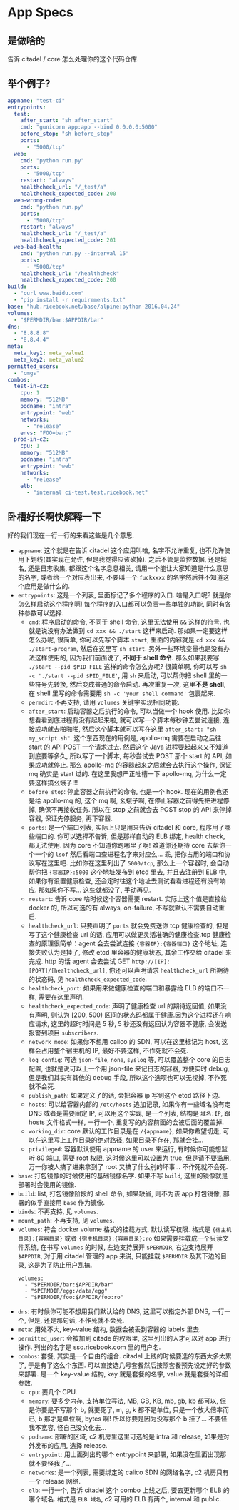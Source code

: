 App Specs
=========

## 是做啥的

告诉 citadel / core 怎么处理你的这个代码仓库.

## 举个例子?

```yaml
appname: "test-ci"
entrypoints:
  test:
    after_start: "sh after_start"
    cmd: "gunicorn app:app --bind 0.0.0.0:5000"
    before_stop: "sh before_stop"
    ports:
      - "5000/tcp"
  web:
    cmd: "python run.py"
    ports:
      - "5000/tcp"
    restart: "always"
    healthcheck_url: "/_test/a"
    healthcheck_expected_code: 200
  web-wrong-code:
    cmd: "python run.py"
    ports:
      - "5000/tcp"
    restart: "always"
    healthcheck_url: "/_test/a"
    healthcheck_expected_code: 201
  web-bad-health:
    cmd: "python run.py --interval 15"
    ports:
      - "5000/tcp"
    healthcheck_url: "/healthcheck"
    healthcheck_expected_code: 200
build:
  - "curl www.baidu.com"
  - "pip install -r requirements.txt"
base: "hub.ricebook.net/base/alpine:python-2016.04.24"
volumes:
  - "$PERMDIR/bar:$APPDIR/bar"
dns:
  - "8.8.8.8"
  - "8.8.4.4"
meta:
  meta_key1: meta_value1
  meta_key2: meta_value2
permitted_users:
  - "cmgs"
combos:
  test-in-c2:
    cpu: 1
    memory: "512MB"
    podname: "intra"
    entrypoint: "web"
    networks:
      - "release"
    envs: "FOO=bar;"
  prod-in-c2:
    cpu: 1
    memory: "512MB"
    podname: "intra"
    entrypoint: "web"
    networks:
      - "release"
    elb:
      - "internal ci-test.test.ricebook.net"
```

## 卧槽好长啊快解释一下
好的我们现在一行一行的来看这些是几个意思.

* `appname`: 这个就是在告诉 citadel 这个应用叫啥, 名字不允许重复, 也不允许使用下划线(其实现在允许, 但是我觉得应该砍掉). 之后不管是监控数据, 还是域名, 还是日志收集, 都跟这个名字息息相关, 请用一个能让大家知道是什么意思的名字, 或者给一个对应表出来, 不要叫一个 `fuckxxxx` 的名字然后并不知道这个应用是做什么的.
* `entrypoints`: 这是一个列表, 里面标记了多个程序的入口. 啥是入口呢? 就是你怎么样启动这个程序啊! 每个程序的入口都可以负责一些单独的功能, 同时有各种参数可以选择.
	* `cmd`: 程序启动的命令, 不同于 shell 命令, 这里无法使用 `&&` 这样的符号. 也就是说没有办法做到 `cd xxx && ./start` 这样来启动. 那如果一定要这样怎么办呢, 很简单, 你可以先写个脚本 `start`, 里面的内容就是 `cd xxx && ./start-program`, 然后在这里写 `sh start`. 另外一些环境变量也是没有办法这样使用的, 因为我们前面说了, **不同于 shell 命令**. 那么如果我要写 `./start --pid $PID_FILE` 这样的命令怎么办呢? 很简单啊, 你可以写 `sh -c './start --pid $PID_FILE'`, 用 `sh` 来启动, 可以帮你把 shell 里的一些符号先转换, 然后变成普通的命令启动. 再次重复一次, 这里**不是 shell**, 在 shell 里写的命令需要用 `sh -c 'your shell command'` 包裹起来.
	* `permdir`: 不再支持, 请用 `volumes` 关键字实现相同功能.
	* `after_start`: 启动容器之后执行的命令, 可以当做一个 hook 使用. 比如你想看看到底进程有没有起起来啦, 就可以写一个脚本每秒钟去尝试连接, 连接成功就去啪啪啪, 然后这个脚本就可以写在这里 `after_start: "sh my_script.sh"`. 这个东西现在的用例是, apollo-mq 需要在启动之后往 start 的 API POST 一个请求过去. 然后这个 Java 进程要起起来又不知道到底要等多久, 所以写了一个脚本, 每秒尝试去 POST 那个 start 的 API, 如果成功就停止. 那么 apollo-mq 的容器起来之后就会去执行这个操作, 保证 mq 确实是 start 过的. 在这里我想严正吐槽一下 apollo-mq, 为什么一定要这样搞幺蛾子!!!
	* `before_stop`: 停止容器之前执行的命令, 也是一个 hook. 现在的用例也还是给 apollo-mq 的, 这个 mq 啊, 幺蛾子啊, 在停止容器之前得先把进程停掉, 确保不再接收任务. 所以在 stop 之前就会去 POST stop 的 API 来停掉容器, 保证先停服务, 再下容器.
	* `ports`: 是一个端口列表, 实际上只是用来告诉 citadel 和 core, 程序用了哪些端口的. 你可以选择不告诉, 但是那样自动的 ELB 绑定, health check, 都无法使用. 因为 core 不知道你跑哪里了啊! 难道你还期待 core 去帮你一个一个的 `lsof` 然后看端口查进程名字来对应么... 乖, 把你占用的端口和协议写在这里吧. 比如你在这里列出了 `5000/tcp`, 那么上一个容器时, 会自动帮你把 `{容器IP}:5000` 这个地址发布到 etcd 里去, 并且去注册到 ELB 中, 如果你有设置健康检查, 还会定时往这个地址去测试看看进程还有没有响应. 那如果你不写... 这些就都没了, 手动再见.
	* `restart`: 告诉 core 啥时候这个容器需要 restart. 实际上这个值是直接给 docker 的, 所以可选的有 always, on-failure, 不写就默认不需要自动重启.
	* `healthcheck_url`: 只要声明了 `ports` 就会免费送你 tcp 健康检查的, 但是写了这个健康检查 url 的话, 应用可以做更灵活准确的健康检查.tcp 健康检查的原理很简单：agent 会去尝试连接 `{容器IP}:{容器端口}` 这个地址, 连接失败认为是挂了, 修改 etcd 里容器的健康状态, 其余工作交给 citadel 来完成. http 的话 agent 会去尝试 GET `http://[IP]:[PORT]/[healthcheck_url]`, 你还可以声明请求 `healthcheck_url` 所期待的状态码, 见 `healthcheck_expected_code`.
	* `healthcheck_port`: 如果用来做健康检查的端口和暴露给 ELB 的端口不一样, 需要在这里声明.
	* `healthcheck_expected_code`: 声明了健康检查 url 的期待返回值, 如果没有声明, 则认为 [200, 500) 区间的状态码都属于健康.因为这个进程还在响应请求, 这里的超时时间是 5 秒, 5 秒还没有返回认为容器不健康, 会发送报警到项目 `subscribers`.
	* `network_mode`: 如果你不想用 calico 的 SDN, 可以在这里标记为 host, 这样会占用整个宿主机的 IP, 最好不要这样, 不作死就不会死.
	* `log_config`: 可选 `json-file`, `none`, `syslog` 等, 可以覆盖整个 core 的日志配置, 也就是说可以上一个用 json-file 来记日志的容器, 方便实时 debug, 但是我们其实有其他的 debug 手段, 所以这个选项也可以无视掉, 不作死就不会死.
	* `publish_path`: 如果定义了的话, 会把容器 ip 写到这个 etcd 路径下边.
	* `hosts`: 可以给容器内部的 `/etc/hosts` 追加记录, 如果你有一些域名没有走 DNS 或者是需要固定 IP, 可以用这个实现, 是一个列表, 结构是 `域名:IP`, 跟 hosts 文件格式一样, 一行一个, 重复写的内容前面的会被后面的覆盖掉.
	* `working_dir`: core 默认的工作目录是在 `/{appname}`, 如果你希望切走, 可以在这里写上工作目录的绝对路径, 如果目录不存在, 那就会挂...
	* `privileged`: 容器默认使用 appname 的 user 来运行, 有时候你可能想监听 80 端口, 需要 root 权限, 这时候这里可以设置为 true, 但是请不要滥用, 万一你被人搞了进来拿到了 root 又搞了什么别的坏事... 不作死就不会死.
* `base`: 打包镜像的时候使用的基础镜像名字. 如果不写 `build`, 这里的镜像就是部署时会使用的镜像.
* `build`: list, 打包镜像阶段的 shell 命令, 如果缺省, 则不为该 app 打包镜像, 部署的似乎直接用 `base` 作为镜像.
* `binds`: 不再支持, 见 `volumes`.
* `mount_path`: 不再支持, 见 `volumes`.
* `volumes`: 符合 docker volume 格式的挂载方式, 默认读写权限. 格式是 `{宿主机目录}:{容器目录}` 或者 `{宿主机目录}:{容器目录}:ro` 如果需要挂载成一个只读文件系统, 在书写 `volumes` 的时候, 左边支持展开 `$PERMDIR`, 右边支持展开 `$APPDIR`, 对于用 citadel 管理的 app 来说, 只能挂载 `$PERMDIR` 及其下边的目录, 这是为了防止用户乱搞.
	```
	volumes:
	  - "$PERMDIR/bar:$APPDIR/bar"
	  - "$PERMDIR/egg:/data/egg"
	  - "$PERMDIR/foo:$APPDIR/foo:ro"
	```
* `dns`: 有时候你可能不想用我们默认给的 DNS, 这里可以指定外部 DNS, 一行一个, 但是, 还是那句话, 不作死就不会死.
* `meta`: 用处不大, key-value 结构, 数据会被丢到容器的 labels 里去.
* `permitted_user`: 会被加到 citade 的权限里, 这里列出的人才可以对 app 进行操作. 列出的名字是 sso.ricebook.com 里的用户名.
* `combos`: 套餐, 其实是一个自由的组合. citadel 上线的时候要选的东西太多太累了, 于是有了这么个东西. 可以直接选几号套餐然后按照套餐预先设定好的参数来部署. 是一个 key-value 结构, key 就是套餐的名字, value 就是套餐的详细参数.
	* `cpu`: 要几个 CPU.
	* `memory`: 要多少内存, 支持单位写法, MB, GB, KB, mb, gb, kb 都可以, 但是你要是不写那个 b, 就要死了, m, g, k 都不是单位, 只是一个放大倍率而已, b 那才是单位啊, bytes 啊! 所以你要是因为没写那个 b 挂了... 不要怪我不宽容, 怪自己没文化去...
	* `podname`: 部署的区域, c2 机房里这里可选的是 intra 和 release, 如果是对外发布的应用, 选择 release.
	* `entrypoint`: 用上面列出的哪个 entrypoint 来部署, 如果没在里面出现那就不要怪我了...
	* `networks`: 是一个列表, 需要绑定的 calico SDN 的网络名字, c2 机房只有一个 release 网络.
	* `elb`: 一行一个, 告诉 citadel 这个 combo 上线之后, 要去更新哪个 ELB 的哪个域名. 格式是 `ELB 域名`, c2 可用的 ELB 有两个, internal 和 public.
